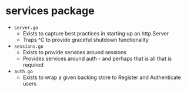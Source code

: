 services package
================

* `server.go`
    * Exists to capture best practices in starting up an http.Server
    * Traps ^C to provide graceful shutdown functionality
* `sessions.go`
    * Exists to provide services around sessions
    * Provides services around auth - and perhaps that is all that is required
* `auth.go`
    * Exists to wrap a given backing store to Register and Authenticate users